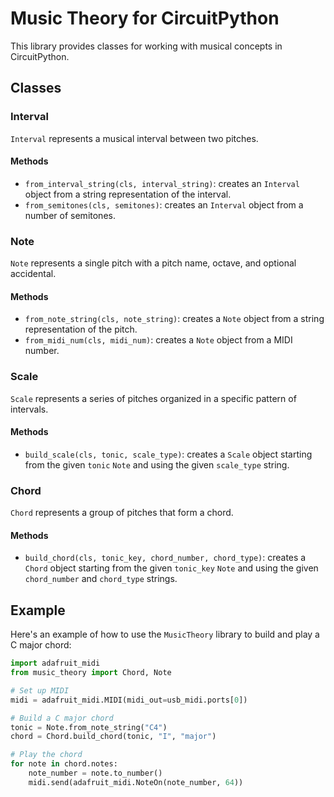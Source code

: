 # Music Theory for CircuitPython

This library provides classes for working with musical concepts in CircuitPython.

## Classes

### Interval

`Interval` represents a musical interval between two pitches.

#### Methods

- `from_interval_string(cls, interval_string)`: creates an `Interval` object from a string representation of the interval.
- `from_semitones(cls, semitones)`: creates an `Interval` object from a number of semitones.

### Note

`Note` represents a single pitch with a pitch name, octave, and optional accidental.

#### Methods

- `from_note_string(cls, note_string)`: creates a `Note` object from a string representation of the pitch.
- `from_midi_num(cls, midi_num)`: creates a `Note` object from a MIDI number.

### Scale

`Scale` represents a series of pitches organized in a specific pattern of intervals.

#### Methods

- `build_scale(cls, tonic, scale_type)`: creates a `Scale` object starting from the given `tonic` `Note` and using the given `scale_type` string.

### Chord

`Chord` represents a group of pitches that form a chord.

#### Methods

- `build_chord(cls, tonic_key, chord_number, chord_type)`: creates a `Chord` object starting from the given `tonic_key` `Note` and using the given `chord_number` and `chord_type` strings.

## Example

Here's an example of how to use the `MusicTheory` library to build and play a C major chord:

```python
import adafruit_midi
from music_theory import Chord, Note

# Set up MIDI
midi = adafruit_midi.MIDI(midi_out=usb_midi.ports[0])

# Build a C major chord
tonic = Note.from_note_string("C4")
chord = Chord.build_chord(tonic, "I", "major")

# Play the chord
for note in chord.notes:
    note_number = note.to_number()
    midi.send(adafruit_midi.NoteOn(note_number, 64))

```
